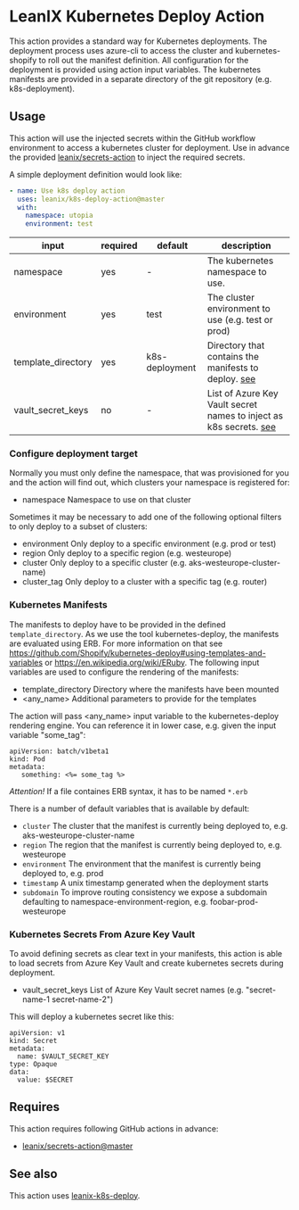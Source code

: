 # LeanIX Kubernetes Deploy Action

This action provides a standard way for Kubernetes deployments. The deployment process uses azure-cli to access the cluster and 
kubernetes-shopify to roll out the manifest definition. All configuration for the deployment is provided using action input 
variables. The kubernetes manifests are provided in a separate directory of the git repository (e.g. k8s-deployment).

## Usage

This action will use the injected secrets within the GitHub workflow environment to access a kubernetes cluster for deployment. 
Use in advance the provided [leanix/secrets-action](https://github.com/leanix/secrets-action) to inject the required secrets. 

A simple deployment definition would look like:
```yaml
- name: Use k8s deploy action
  uses: leanix/k8s-deploy-action@master
  with:
    namespace: utopia
    environment: test
```

| input | required | default | description |
|-------|----------|---------|-------------|
|namespace|yes|-|The kubernetes namespace to use.|
|environment|yes|test|The cluster environment to use (e.g. test or prod)|
|template_directory|yes|k8s-deployment|Directory that contains the manifests to deploy. [see](#kubernetes-manifests)|
|vault_secret_keys|no|-|List of Azure Key Vault secret names to inject as k8s secrets. [see](#kubernetes-secrets-from-azure-key-vault)|

### Configure deployment target

Normally you must only define the namespace, that was provisioned for you and the action will find out, which clusters
your namespace is registered for:

* namespace            Namespace to use on that cluster

Sometimes it may be necessary to add one of the following optional filters to only deploy to a subset of clusters:

* environment          Only deploy to a specific environment (e.g. prod or test)
* region               Only deploy to a specific region (e.g. westeurope)
* cluster              Only deploy to a specific cluster (e.g. aks-westeurope-cluster-name) 
* cluster_tag          Only deploy to a cluster with a specific tag (e.g. router) 

### Kubernetes Manifests

The manifests to deploy have to be provided in the defined `template_directory`.
As we use the tool kubernetes-deploy, the manifests are evaluated using ERB. For more information on that see
https://github.com/Shopify/kubernetes-deploy#using-templates-and-variables or https://en.wikipedia.org/wiki/ERuby.
The following input variables are used to configure the rendering of the manifests: 

* template_directory   Directory where the manifests have been mounted
* <any_name>           Additional parameters to provide for the templates

The action will pass <any_name> input variable to the kubernetes-deploy rendering engine.
You can reference it in lower case, e.g. given the input variable "some_tag":

```
apiVersion: batch/v1beta1
kind: Pod
metadata:
   something: <%= some_tag %>
```

_Attention!_ If a file containes ERB syntax, it has to be named `*.erb`

There is a number of default variables that is available by default:

* `cluster`     The cluster that the manifest is currently being deployed to, e.g. aks-westeurope-cluster-name
* `region`      The region that the manifest is currently being deployed to, e.g. westeurope
* `environment` The environment that the manifest is currently being deployed to, e.g. prod
* `timestamp`   A unix timestamp generated when the deployment starts
* `subdomain`   To improve routing consistency we expose a subdomain defaulting to namespace-environment-region, e.g. foobar-prod-westeurope

### Kubernetes Secrets From Azure Key Vault

To avoid defining secrets as clear text in your manifests, this action is able to load secrets from Azure Key Vault and create 
kubernetes secrets during deployment.

* vault_secret_keys   List of Azure Key Vault secret names (e.g. "secret-name-1 secret-name-2")

This will deploy a kubernetes secret like this:

```
apiVersion: v1
kind: Secret
metadata:
  name: $VAULT_SECRET_KEY
type: Opaque
data:
  value: $SECRET
```

## Requires
This action requires following GitHub actions in advance:
- [leanix/secrets-action@master](https://github.com/leanix/secrets-action)

## See also
This action uses [leanix-k8s-deploy](https://github.com/leanix/leanix-k8s-deploy).